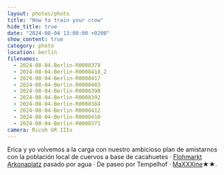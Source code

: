 ```yaml
---
layout: photos/photo
title: "How to train your crow"
hide_title: true
date: "2024-08-04 13:00:00 +0200"
show_content: true
category: photo
location: berlin
filenames:
  - 2024-08-04-Berlin-R0008378
  - 2024-08-04-Berlin-R0008418_2
  - 2024-08-04-Berlin-R0008417
  - 2024-08-04-Berlin-R0008403
  - 2024-08-04-Berlin-R0008398
  - 2024-08-04-Berlin-R0008392
  - 2024-08-04-Berlin-R0008384
  - 2024-08-04-Berlin-R0008412
  - 2024-08-04-Berlin-R0008410
  - 2024-08-04-Berlin-R0008371
camera: Ricoh GR IIIx
---
```


Erica y yo volvemos a la carga con nuestro ambicioso plan de amistarnos con la población local de cuervos a base de cacahuetes &middot; [Flohmarkt Arkonaplatz](/maps/berlin/flohmarkt-arkonaplatz) pasado por agua &middot; De paseo por Tempelhof &middot; [MaXXXine](https://letterboxd.com/javier/film/maxxxine)★★.
